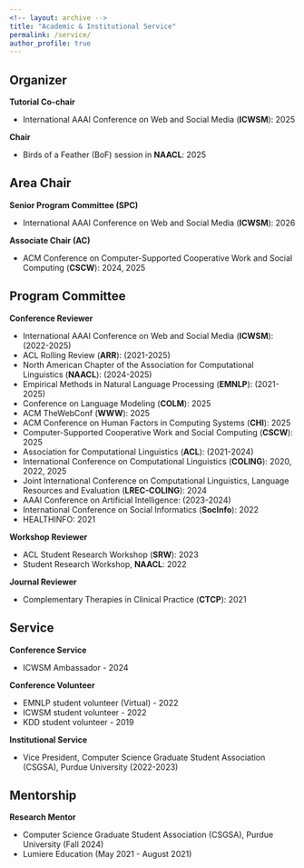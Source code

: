 ```yaml
---
<!-- layout: archive -->
title: "Academic & Institutional Service"
permalink: /service/
author_profile: true
---
```

## Organizer
**Tutorial Co-chair**
* International AAAI Conference on Web and Social Media (**ICWSM**): 2025
  
**Chair**
* Birds of a Feather (BoF) session in **NAACL**: 2025

## Area Chair
**Senior Program Committee (SPC)**
* International AAAI Conference on Web and Social Media (**ICWSM**): 2026
  
**Associate Chair (AC)**
* ACM Conference on Computer-Supported Cooperative Work and Social Computing (**CSCW**): 2024, 2025

## Program Committee
**Conference Reviewer**
* International AAAI Conference on Web and Social Media (**ICWSM**): (2022-2025)
* ACL Rolling Review (**ARR**): (2021-2025)
* North American Chapter of the Association for Computational Linguistics (**NAACL**): (2024-2025)
* Empirical Methods in Natural Language Processing (**EMNLP**): (2021-2025)
* Conference on Language Modeling (**COLM**): 2025
* ACM TheWebConf (**WWW**): 2025
* ACM Conference on Human Factors in Computing Systems (**CHI**): 2025
* Computer-Supported Cooperative Work and Social Computing (**CSCW**): 2025
* Association for Computational Linguistics (**ACL**): (2021-2024)
* International Conference on Computational Linguistics (**COLING**): 2020, 2022, 2025
* Joint International Conference on Computational Linguistics, Language Resources and Evaluation (**LREC-COLING**): 2024
* AAAI Conference on Artificial Intelligence: (2023-2024)
* International Conference on Social Informatics (**SocInfo**): 2022
* HEALTHINFO: 2021

**Workshop Reviewer**
* ACL Student Research Workshop (**SRW**): 2023
* Student Research Workshop, **NAACL**: 2022

**Journal Reviewer**
* Complementary Therapies in Clinical Practice (**CTCP**): 2021

## Service
**Conference Service**
* ICWSM Ambassador - 2024
  
**Conference Volunteer**
* EMNLP student volunteer (Virtual) - 2022
* ICWSM student volunteer - 2022
* KDD student volunteer - 2019

**Institutional Service**
* Vice President, Computer Science Graduate Student Association (CSGSA), Purdue University (2022-2023)

## Mentorship
**Research Mentor**
* Computer Science Graduate Student Association (CSGSA), Purdue University (Fall 2024)
* Lumiere Education (May 2021 - August 2021)



<!-- **Program Committee Member - Conference Reviewer**
* ICWSM 2022
* ACL Rolling Review (ARR) 2022
* EMNLP 2021
* ACL 2021
* HEALTHINFO 2021 
* COLING 2020

**Journal Reviewer**
* Complementary Therapies in Clinical Practice (CTCP), 2021 -->
